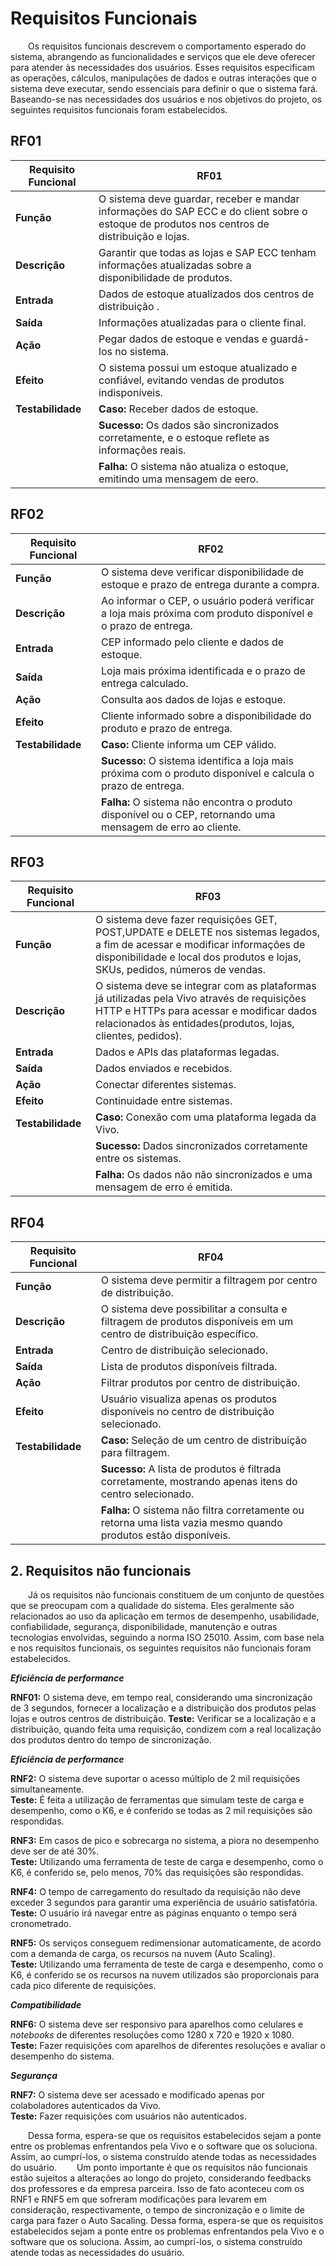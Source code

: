 # Requisitos Funcionais

&emsp;&emsp;Os requisitos funcionais descrevem o comportamento esperado do sistema, abrangendo as funcionalidades e serviços que ele deve oferecer para atender às necessidades dos usuários. Esses requisitos especificam as operações, cálculos, manipulações de dados e outras interações que o sistema deve executar, sendo essenciais para definir o que o sistema fará. Baseando-se nas necessidades dos usuários e nos objetivos do projeto, os seguintes requisitos funcionais foram estabelecidos.

## RF01
| Requisito Funcional | RF01                                                                                              |
|---------------------|--------------------------------------------------------------------------------------------------|
| **Função**          | O sistema deve guardar, receber e mandar informações do SAP ECC e do client sobre o estoque de produtos nos centros de distribuição e lojas.            |
| **Descrição**       | Garantir que todas as lojas e SAP ECC tenham informações atualizadas sobre a disponibilidade de produtos.   |
| **Entrada**         | Dados de estoque atualizados dos centros de distribuição .                                 |
| **Saída**           | Informações atualizadas para o cliente final.                                                                             |
| **Ação**            | Pegar dados de estoque e vendas e guardá-los no sistema.                                          |
| **Efeito**          | O sistema possui um estoque atualizado e confiável, evitando vendas de produtos indisponíveis.    |
| **Testabilidade**   | **Caso:** Receber dados de estoque.                                                   |
|                     | **Sucesso:** Os dados são sincronizados corretamente, e o estoque reflete as informações reais. |
|                     | **Falha:** O sistema não atualiza o estoque, emitindo uma mensagem de eero. |

## RF02
| Requisito Funcional | RF02                                                                                              |
|---------------------|--------------------------------------------------------------------------------------------------|
| **Função**          | O sistema deve verificar disponibilidade de estoque e prazo de entrega durante a compra.          |
| **Descrição**       | Ao informar o CEP, o usuário poderá verificar a loja mais próxima com produto disponível e o prazo de entrega. |
| **Entrada**         | CEP informado pelo cliente e dados de estoque.                                                    |
| **Saída**           | Loja mais próxima identificada e o prazo de entrega calculado.                                    |
| **Ação**            | Consulta aos dados de lojas e estoque.                                                            |
| **Efeito**          | Cliente informado sobre a disponibilidade do produto e prazo de entrega.                         |
| **Testabilidade**   | **Caso:** Cliente informa um CEP válido.                                                          |
|                     | **Sucesso:** O sistema identifica a loja mais próxima com o produto disponível e calcula o prazo de entrega. |
|                     | **Falha:** O sistema não encontra o produto disponível ou o CEP, retornando uma mensagem de erro ao cliente. |

## RF03
| Requisito Funcional | RF03                                                                                              |
|---------------------|--------------------------------------------------------------------------------------------------|
| **Função**          | O sistema deve fazer requisições GET, POST,UPDATE e DELETE nos sistemas legados, a fim de acessar e modificar informações de disponibilidade e local dos produtos e lojas, SKUs, pedidos, números de vendas.                                                  |
| **Descrição**       | O sistema deve se integrar com as plataformas já utilizadas pela Vivo através de requisições HTTP e HTTPs para acessar e modificar dados relacionados às entidades(produtos, lojas, clientes, pedidos).                               |
| **Entrada**         | Dados e APIs das plataformas legadas.                                                             |
| **Saída**           | Dados enviados e recebidos.                                                            |
| **Ação**            | Conectar diferentes sistemas.                                                                     |
| **Efeito**          | Continuidade entre sistemas.                                                                      |
| **Testabilidade**   | **Caso:** Conexão com uma plataforma legada da Vivo.                                              |
|                     | **Sucesso:** Dados sincronizados corretamente entre os sistemas.                                  |
|                     | **Falha:** Os dados não não sincronizados e uma mensagem de erro é emitida. |

## RF04
| Requisito Funcional | RF04                                                                                              |
|---------------------|--------------------------------------------------------------------------------------------------|
| **Função**          | O sistema deve permitir a filtragem por centro de distribuição.                                   |
| **Descrição**       | O sistema deve possibilitar a consulta e filtragem de produtos disponíveis em um centro de distribuição específico. |
| **Entrada**         | Centro de distribuição selecionado.                                                               |
| **Saída**           | Lista de produtos disponíveis filtrada.                                                           |
| **Ação**            | Filtrar produtos por centro de distribuição.                                                      |
| **Efeito**          | Usuário visualiza apenas os produtos disponíveis no centro de distribuição selecionado.           |
| **Testabilidade**   | **Caso:** Seleção de um centro de distribuição para filtragem.                                    |
|                     | **Sucesso:** A lista de produtos é filtrada corretamente, mostrando apenas itens do centro selecionado. |
|                     | **Falha:** O sistema não filtra corretamente ou retorna uma lista vazia mesmo quando produtos estão disponíveis. |

## 2. Requisitos não funcionais

&emsp;&emsp;Já os requisitos não funcionais constituem de um conjunto de questões que se preocupam com a qualidade do sistema. Eles geralmente são relacionados ao uso da aplicação em termos de desempenho, usabilidade, confiabilidade, segurança, disponibilidade, manutenção e outras tecnologias envolvidas, seguindo a norma ISO 25010. Assim, com base nela e nos requisitos funcionais, os seguintes requisitos não funcionais foram estabelecidos.

**_Eficiência de performance_**

**RNF01:** O sistema deve, em tempo real, considerando uma sincronização de 3 segundos, fornecer a localização e a distribuição dos produtos pelas lojas e outros centros de distribuição.
**Teste:** Verificar se a localização e a distribuição, quando feita uma requisição, condizem com a real localização dos produtos dentro do tempo de sincronização.

**_Eficiência de performance_**

**RNF2:** O sistema deve suportar o acesso múltiplo de 2 mil requisições simultaneamente. <br>
**Teste:** É feita a utilização de ferramentas que simulam teste de carga e desempenho, como o K6, e é conferido se todas as 2 mil requisições são respondidas.

**RNF3:** Em casos de pico e sobrecarga no sistema, a piora no desempenho deve ser de até 30%. <br>
**Teste:** Utilizando uma ferramenta de teste de carga e desempenho, como o K6, é conferido se, pelo menos, 70% das requisições são respondidas.

**RNF4:** O tempo de carregamento do resultado da requisição não deve exceder 3 segundos para garantir uma experiência de usuário satisfatória. <br>
**Teste:** O usuário irá navegar entre as páginas enquanto o tempo será cronometrado.

**RNF5:** Os serviços conseguem redimensionar automaticamente, de acordo com a demanda de carga, os recursos na nuvem (Auto Scaling). <br>
**Teste:** Utilizando uma ferramenta de teste de carga e desempenho, como o K6, é conferido se os recursos na nuvem utilizados são proporcionais para cada pico diferente de requisições.

**_Compatibilidade_**

**RNF6:** O sistema deve ser responsivo para aparelhos como celulares e _notebooks_ de diferentes resoluções como 1280 x 720 e 1920 x 1080. <br>
**Teste:** Fazer requisições com aparelhos de diferentes resoluções e avaliar o desempenho do sistema.

**_Segurança_**

**RNF7:** O sistema deve ser acessado e modificado apenas por colaboladores autenticados da Vivo. <br>
**Teste:** Fazer requisições com usuários não autenticados.

&emsp;&emsp;Dessa forma, espera-se que os requisitos estabelecidos sejam a ponte entre os problemas enfrentandos pela Vivo e o software que os soluciona. Assim, ao cumprí-los, o sistema construído atende todas as necessidades do usuário.
&emsp;&emsp;Um ponto importante é que os requisitos não funcionais estão sujeitos a alterações ao longo do projeto, considerando feedbacks dos professores e da empresa parceira. Isso de fato aconteceu com os RNF1 e RNF5 em que sofreram modificações para levarem em consideração, respectivamente, o tempo de sincronização e o limite de carga para fazer o Auto Sacaling. Dessa forma, espera-se que os requisitos estabelecidos sejam a ponte entre os problemas enfrentandos pela Vivo e o software que os soluciona. Assim, ao cumprí-los, o sistema construído atende todas as necessidades do usuário.
